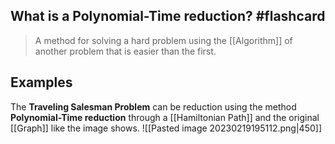 
## What is a Polynomial-Time reduction? #flashcard 

> A method for solving a hard problem using the [[Algorithm]] of another problem that is easier than the first. 
<!--ID: 1676854286241-->


## Examples

The **Traveling Salesman Problem** can be reduction using the method **Polynomial-Time reduction** through a [[Hamiltonian Path]] and the original [[Graph]] like the image shows.
![[Pasted image 20230219195112.png|450]]